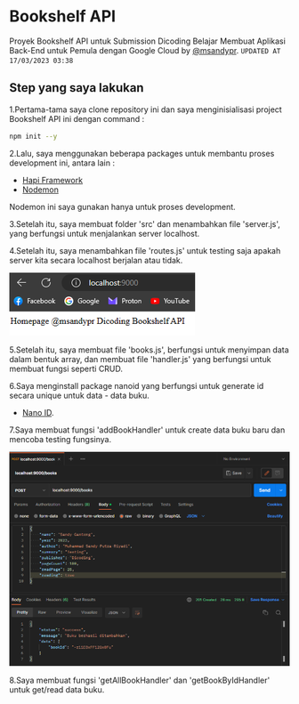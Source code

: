 # Bookshelf API
Proyek Bookshelf API untuk Submission Dicoding Belajar Membuat Aplikasi Back-End untuk Pemula dengan Google Cloud by [@msandypr](https://msandypr.com). `UPDATED AT 17/03/2023 03:38`

## Step yang saya lakukan
1.Pertama-tama saya clone repository ini dan saya menginisialisasi project Bookshelf API ini dengan command :
```sh
npm init --y
```
2.Lalu, saya menggunakan beberapa packages untuk membantu proses development ini, antara lain :
- [Hapi Framework](https://hapi.dev/)
- [Nodemon](https://nodemon.io/)

Nodemon ini saya gunakan hanya untuk proses development.

3.Setelah itu, saya membuat folder 'src' dan menambahkan file 'server.js', yang berfungsi untuk menjalankan server localhost.

4.Setelah itu, saya menambahkan file 'routes.js' untuk testing saja apakah server kita secara localhost berjalan atau tidak.

![Readme Image 1](src/img/readme1.png)

5.Setelah itu, saya membuat file 'books.js', berfungsi untuk menyimpan data dalam bentuk array, dan membuat file 'handler.js' yang berfungsi untuk membuat fungsi seperti CRUD.

6.Saya menginstall package nanoid yang berfungsi untuk generate id secara unique untuk data - data buku.
- [Nano ID](https://github.com/ai/nanoid#readme).

7.Saya membuat fungsi 'addBookHandler' untuk create data buku baru dan mencoba testing fungsinya.

![Readme Image 2](src/img/readme2.png)

8.Saya membuat fungsi 'getAllBookHandler' dan 'getBookByIdHandler' untuk get/read data buku.

